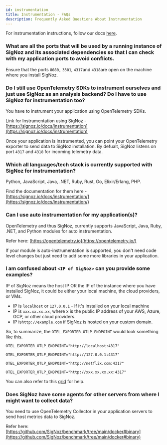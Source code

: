 ```yaml
---
id: instrumentation
title: Instrumentation - FAQs
description: Frequently Asked Questions About Instrumentation
---
```


For instrumentation instructions, follow our docs [here](https://signoz.io/docs/instrumentation/).

### What are all the ports that will be used by a running instance of SigNoz and its associated dependencies so that I can check with my application ports to avoid conflicts.

Ensure that the ports `8080,` `3301`, `4317`and `4318`are open on the machine where you install SigNoz.

### Do I still use OpenTelemetry SDKs to instrument ourselves and just use SigNoz as an analysis backend? Do I have to use SigNoz for instrumentation too?

You have to instrument your application using OpenTelemetry SDKs.

Link for Instrumentation using SigNoz - [https://signoz.io/docs/instrumentation](https://signoz.io/docs/instrumentation)

Once your application is instrumented, you can point your OpenTelemetry exporter to send data to SigNoz installation. By defualt, SigNoz listens on port `4317` and `4318` for incoming telemetry data.

### Which all languages/tech stack is currently supported with SigNoz for instrumentation?

Python, JavaScript, Java, .NET, Ruby, Rust, Go, Elixir/Erlang, PHP.

Find the documentation for them here - [https://signoz.io/docs/instrumentation/](https://signoz.io/docs/instrumentation/)

### Can I use auto instrumentation for my application(s)?

OpenTelemetry and thus SigNoz, currently supports JavaScript, Java, Ruby, .NET, and Python modules for auto instrumentation.

Refer here: [https://opentelemetry.io](https://opentelemetry.io/)

If your module is auto-instrumentation is supported, you don't need code level changes but just need to add some more libraries in your application.

### I am confused about `<IP of SigNoz>` can you provide some examples?

IP of SigNoz means the host IP OR the IP of the instance where you have installed SigNoz, it could be either your local machine, the cloud providers, or VMs.

- IP is `localhost` or `127.0.0.1` - If it's installed on your local machine
- IP is `xxx.xx.xx.xx`, where x is the public IP address of your AWS, Azure, GCP, or other cloud providers.
- IP is`http://example.com` if SigNoz is hosted on your custom domain.

So, to summarize, the `OTEL_EXPORTER_OTLP_ENDPOINT` would look something like this.

`OTEL_EXPORTER_OTLP_ENDPOINT="http://localhost:4317"`

`OTEL_EXPORTER_OTLP_ENDPOINT="http://127.0.0.1:4317"`

`OTEL_EXPORTER_OTLP_ENDPOINT="http://netflix.com:4317"`

`OTEL_EXPORTER_OTLP_ENDPOINT="http://xxx.xx.xx.xx:4317"`

You can also refer to this [grid](https://signoz.io/docs/instrumentation/troubleshoot-instrumentation/) for help.

### Does SigNoz have some agents for other servers from where I might want to collect data?

You need to use OpenTelemetry Collector in your application servers to send host metrics data to SigNoz.

Refer here: [https://github.com/SigNoz/benchmark/tree/main/docker#binary](https://github.com/SigNoz/benchmark/tree/main/docker#binary)